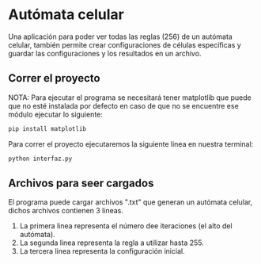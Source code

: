 # Autómata celular

Una aplicación para poder ver todas las reglas (256) de un autómata celular, también permite crear configuraciones de células específicas y guardar las configuraciones
y los resultados en un archivo.

## Correr el proyecto

NOTA: Para ejecutar el programa se necesitará tener matplotlib que puede que no esté instalada por defecto en caso de que
no se encuentre ese módulo ejecutar lo siguiente:

```bash
pip install matplotlib
```

Para correr el proyecto ejecutaremos la siguiente linea en nuestra terminal:

```bash
python interfaz.py
```

## Archivos para seer cargados

El programa puede cargar archivos ".txt" que generan un autómata celular, dichos archivos contienen 3 lineas.
1. La primera linea representa el número dee iteraciones (el alto del autómata).
2. La segunda linea representa la regla a utilizar hasta 255.
3. La tercera linea representa la configuración inicial.
